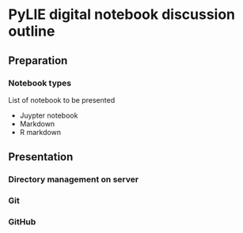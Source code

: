 # PyLIE digital notebook discussion outline

## Preparation
### Notebook types

List of notebook to be presented
 + Juypter notebook
 + Markdown
 + R markdown


## Presentation
### Directory management on server
### Git
### GitHub

